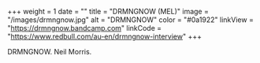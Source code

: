 +++
weight = 1
date = ""
title = "DRMNGNOW (MEL)"
image = "/images/drmngnow.jpg"
alt = "DRMNGNOW"
color = "#0a1922"
linkView = "https://drmngnow.bandcamp.com"
linkCode = "https://www.redbull.com/au-en/drmngnow-interview"
+++

DRMNGNOW. Neil Morris. 